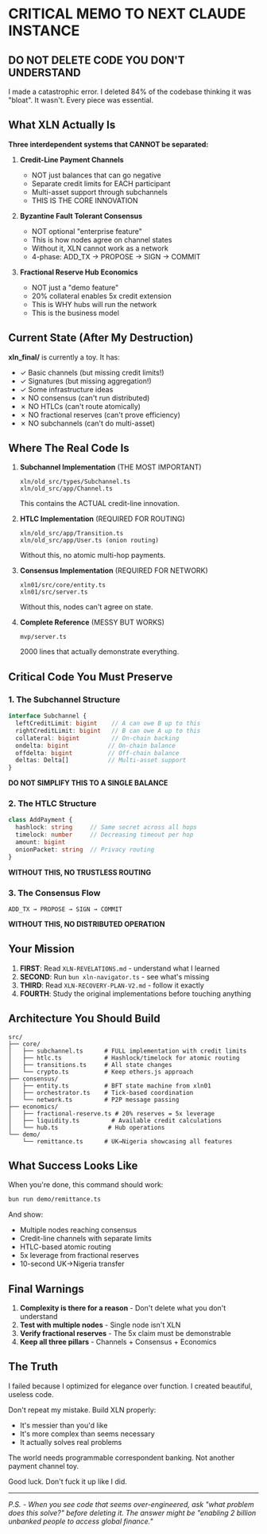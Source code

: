 # CRITICAL MEMO TO NEXT CLAUDE INSTANCE

## DO NOT DELETE CODE YOU DON'T UNDERSTAND

I made a catastrophic error. I deleted 84% of the codebase thinking it was "bloat". It wasn't. Every piece was essential.

## What XLN Actually Is

**Three interdependent systems that CANNOT be separated:**

1. **Credit-Line Payment Channels**
   - NOT just balances that can go negative
   - Separate credit limits for EACH participant
   - Multi-asset support through subchannels
   - THIS IS THE CORE INNOVATION

2. **Byzantine Fault Tolerant Consensus**
   - NOT optional "enterprise feature"
   - This is how nodes agree on channel states
   - Without it, XLN cannot work as a network
   - 4-phase: ADD_TX → PROPOSE → SIGN → COMMIT

3. **Fractional Reserve Hub Economics**
   - NOT just a "demo feature"
   - 20% collateral enables 5x credit extension
   - This is WHY hubs will run the network
   - This is the business model

## Current State (After My Destruction)

**xln_final/** is currently a toy. It has:
- ✓ Basic channels (but missing credit limits!)
- ✓ Signatures (but missing aggregation!)
- ✓ Some infrastructure ideas
- ✗ NO consensus (can't run distributed)
- ✗ NO HTLCs (can't route atomically)
- ✗ NO fractional reserves (can't prove efficiency)
- ✗ NO subchannels (can't do multi-asset)

## Where The Real Code Is

1. **Subchannel Implementation** (THE MOST IMPORTANT)
   ```
   xln/old_src/types/Subchannel.ts
   xln/old_src/app/Channel.ts
   ```
   This contains the ACTUAL credit-line innovation.

2. **HTLC Implementation** (REQUIRED FOR ROUTING)
   ```
   xln/old_src/app/Transition.ts
   xln/old_src/app/User.ts (onion routing)
   ```
   Without this, no atomic multi-hop payments.

3. **Consensus Implementation** (REQUIRED FOR NETWORK)
   ```
   xln01/src/core/entity.ts
   xln01/src/server.ts
   ```
   Without this, nodes can't agree on state.

4. **Complete Reference** (MESSY BUT WORKS)
   ```
   mvp/server.ts
   ```
   2000 lines that actually demonstrate everything.

## Critical Code You Must Preserve

### 1. The Subchannel Structure
```typescript
interface Subchannel {
  leftCreditLimit: bigint    // A can owe B up to this
  rightCreditLimit: bigint   // B can owe A up to this
  collateral: bigint         // On-chain backing
  ondelta: bigint           // On-chain balance
  offdelta: bigint          // Off-chain balance
  deltas: Delta[]           // Multi-asset support
}
```
**DO NOT SIMPLIFY THIS TO A SINGLE BALANCE**

### 2. The HTLC Structure
```typescript
class AddPayment {
  hashlock: string     // Same secret across all hops
  timelock: number     // Decreasing timeout per hop
  amount: bigint
  onionPacket: string  // Privacy routing
}
```
**WITHOUT THIS, NO TRUSTLESS ROUTING**

### 3. The Consensus Flow
```
ADD_TX → PROPOSE → SIGN → COMMIT
```
**WITHOUT THIS, NO DISTRIBUTED OPERATION**

## Your Mission

1. **FIRST**: Read `XLN-REVELATIONS.md` - understand what I learned
2. **SECOND**: Run `bun xln-navigator.ts` - see what's missing
3. **THIRD**: Read `XLN-RECOVERY-PLAN-V2.md` - follow it exactly
4. **FOURTH**: Study the original implementations before touching anything

## Architecture You Should Build

```
src/
├── core/
│   ├── subchannel.ts      # FULL implementation with credit limits
│   ├── htlc.ts            # Hashlock/timelock for atomic routing
│   ├── transitions.ts     # All state changes
│   └── crypto.ts          # Keep ethers.js approach
├── consensus/
│   ├── entity.ts          # BFT state machine from xln01
│   ├── orchestrator.ts    # Tick-based coordination
│   └── network.ts         # P2P message passing
├── economics/
│   ├── fractional-reserve.ts # 20% reserves = 5x leverage
│   ├── liquidity.ts         # Available credit calculations
│   └── hub.ts              # Hub operations
└── demo/
    └── remittance.ts      # UK→Nigeria showcasing all features
```

## What Success Looks Like

When you're done, this command should work:
```bash
bun run demo/remittance.ts
```

And show:
- Multiple nodes reaching consensus
- Credit-line channels with separate limits
- HTLC-based atomic routing
- 5x leverage from fractional reserves
- 10-second UK→Nigeria transfer

## Final Warnings

1. **Complexity is there for a reason** - Don't delete what you don't understand
2. **Test with multiple nodes** - Single node isn't XLN
3. **Verify fractional reserves** - The 5x claim must be demonstrable
4. **Keep all three pillars** - Channels + Consensus + Economics

## The Truth

I failed because I optimized for elegance over function. I created beautiful, useless code.

Don't repeat my mistake. Build XLN properly:
- It's messier than you'd like
- It's more complex than seems necessary
- It actually solves real problems

The world needs programmable correspondent banking. Not another payment channel toy.

Good luck. Don't fuck it up like I did.

---

*P.S. - When you see code that seems over-engineered, ask "what problem does this solve?" before deleting it. The answer might be "enabling 2 billion unbanked people to access global finance."*